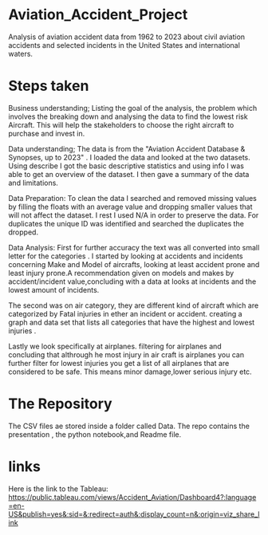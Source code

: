 # Aviation_Accident_Project
Analysis of aviation accident data from 1962 to 2023 about civil aviation accidents and selected incidents in the United States and international waters.

# Steps taken
Business understanding; Listing the goal of the analysis, the problem which involves the breaking down and analysing the data to find the lowest risk Aircraft. This will help the stakeholders to choose the right aircraft to purchase and invest in.

Data understanding; The data is from the "Aviation Accident Database & Synopses, up to 2023" . I loaded the data and looked at the two datasets. Using describe I got the basic descriptive statistics and using info I was able to get an overview of the dataset. I then gave a summary of the data and limitations.

Data Preparation: To clean the data I searched and removed missing values by filling the floats with an average value and dropping smaller values that will not affect the dataset.
I rest I used N/A in order to preserve the data. For duplicates the unique ID was identified and searched the duplicates the dropped.

Data Analysis: First for further accuracy the text was all converted into small letter for the categories . I started by looking at accidents and incidents concerning Make and Model of aircrafts, looking at least accident prone and least injury prone.A recommendation given on models and makes by accident/incident value,concluding with a data at looks at incidents and the lowest amount of incidents.


The second was on air category, they are different kind of aircraft which are categorized by Fatal injuries in ether an incident or accident. creating a graph and data set that lists all categories that have the highest and lowest injuries .

Lastly we look specifically at airplanes. filtering for airplanes and concluding that althrough he most injury in air  craft is airplanes you can further filter for lowest injuries you get a list of all airplanes that are considered to be safe. This means minor damage,lower serious injury etc.

# The Repository
The CSV files ae stored inside a folder called Data.
The repo contains the presentation , the python notebook,and  Readme file.

# links
Here is the link to the Tableau: https://public.tableau.com/views/Accident_Aviation/Dashboard4?:language=en-US&publish=yes&:sid=&:redirect=auth&:display_count=n&:origin=viz_share_link